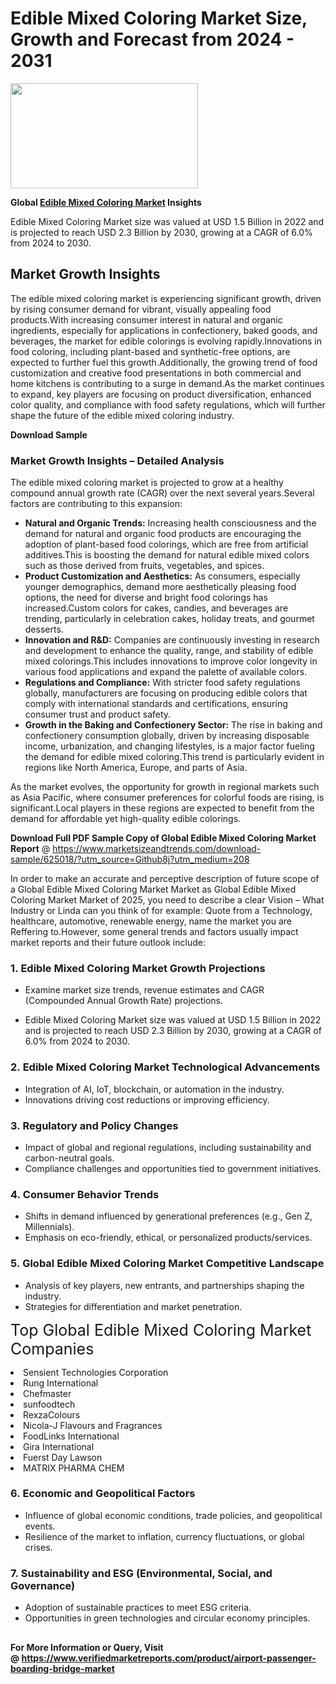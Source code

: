 <H1>Edible Mixed Coloring Market Size, Growth and Forecast from 2024 - 2031</H1><img class="aligncenter size-medium wp-image-584254" src="https://thirdeyenews.in/wp-content/uploads/2024/09/Global-Market-Research-300x168.jpeg" alt="" width="300" height="168" /><p><strong>Global&nbsp;<a href="https://www.marketsizeandtrends.com/download-sample/625018/?utm_source=Github8j?utm_medium=208">Edible Mixed Coloring Market</a> Insights</strong></p><p>Edible Mixed Coloring Market size was valued at USD 1.5 Billion in 2022 and is projected to reach USD 2.3 Billion by 2030, growing at a CAGR of 6.0% from 2024 to 2030.</p><p><h2>Market Growth Insights</h2> <p>The edible mixed coloring market is experiencing significant growth, driven by rising consumer demand for vibrant, visually appealing food products.With increasing consumer interest in natural and organic ingredients, especially for applications in confectionery, baked goods, and beverages, the market for edible colorings is evolving rapidly.Innovations in food coloring, including plant-based and synthetic-free options, are expected to further fuel this growth.Additionally, the growing trend of food customization and creative food presentations in both commercial and home kitchens is contributing to a surge in demand.As the market continues to expand, key players are focusing on product diversification, enhanced color quality, and compliance with food safety regulations, which will further shape the future of the edible mixed coloring industry.</p> <p><strong>Download Sample</strong></p> <h3>Market Growth Insights – Detailed Analysis</h3> <p>The edible mixed coloring market is projected to grow at a healthy compound annual growth rate (CAGR) over the next several years.Several factors are contributing to this expansion:</p> <ul> <li><strong>Natural and Organic Trends:</strong> Increasing health consciousness and the demand for natural and organic food products are encouraging the adoption of plant-based food colorings, which are free from artificial additives.This is boosting the demand for natural edible mixed colors such as those derived from fruits, vegetables, and spices.</li> <li><strong>Product Customization and Aesthetics:</strong> As consumers, especially younger demographics, demand more aesthetically pleasing food options, the need for diverse and bright food colorings has increased.Custom colors for cakes, candies, and beverages are trending, particularly in celebration cakes, holiday treats, and gourmet desserts.</li> <li><strong>Innovation and R&D:</strong> Companies are continuously investing in research and development to enhance the quality, range, and stability of edible mixed colorings.This includes innovations to improve color longevity in various food applications and expand the palette of available colors.</li> <li><strong>Regulations and Compliance:</strong> With stricter food safety regulations globally, manufacturers are focusing on producing edible colors that comply with international standards and certifications, ensuring consumer trust and product safety.</li> <li><strong>Growth in the Baking and Confectionery Sector:</strong> The rise in baking and confectionery consumption globally, driven by increasing disposable income, urbanization, and changing lifestyles, is a major factor fueling the demand for edible mixed coloring.This trend is particularly evident in regions like North America, Europe, and parts of Asia.</li> </ul> <p>As the market evolves, the opportunity for growth in regional markets such as Asia Pacific, where consumer preferences for colorful foods are rising, is significant.Local players in these regions are expected to benefit from the demand for affordable yet high-quality edible colorings.</p> <p><span class=""><strong>Download Full PDF Sample Copy of Global Edible Mixed Coloring Market Report</strong> @ <a href="https://www.marketsizeandtrends.com/download-sample/625018/?utm_source=Github8j?utm_medium=208" target="_blank">https://www.marketsizeandtrends.com/download-sample/625018/?utm_source=Github8j?utm_medium=208</a></span></p><p>In order to make an accurate and perceptive description of future scope of a Global&nbsp;Edible Mixed Coloring Market Market as Global&nbsp;Edible Mixed Coloring Market Market of 2025, you need to describe a clear Vision &ndash; What Industry or Linda can you think of for example: Quote from a Technology, healthcare, automotive, renewable energy, name the market you are Reffering to.However, some general trends and factors usually impact market reports and their future outlook include:</p><h3>1.&nbsp;<strong>Edible Mixed Coloring Market Growth Projections</strong></h3><ul><li>Examine market size trends, revenue estimates and CAGR (Compounded Annual Growth Rate) projections.</li><li><p>Edible Mixed Coloring Market size was valued at USD 1.5 Billion in 2022 and is projected to reach USD 2.3 Billion by 2030, growing at a CAGR of 6.0% from 2024 to 2030.</p></li></ul><h3>2.&nbsp;<strong>Edible Mixed Coloring Market Technological Advancements</strong></h3><ul><li>Integration of AI, IoT, blockchain, or automation in the industry.</li><li>Innovations driving cost reductions or improving efficiency.</li></ul><h3>3.&nbsp;<strong>Regulatory and Policy Changes</strong></h3><ul><li>Impact of global and regional regulations, including sustainability and carbon-neutral goals.</li><li>Compliance challenges and opportunities tied to government initiatives.</li></ul><h3>4.&nbsp;<strong>Consumer Behavior Trends</strong></h3><ul><li>Shifts in demand influenced by generational preferences (e.g., Gen Z, Millennials).</li><li>Emphasis on eco-friendly, ethical, or personalized products/services.</li></ul><h3>5.&nbsp;<strong>Global Edible Mixed Coloring Market Competitive Landscape</strong></h3><ul><li>Analysis of key players, new entrants, and partnerships shaping the industry.</li><li>Strategies for differentiation and market penetration.</li></ul><p data-pm-slice="1 1 []"><span style="color: inherit; font-family: inherit; font-size: 25px;">Top Global Edible Mixed Coloring Market Companies</span></p><div class="" data-test-id=""><p><li>Sensient Technologies Corporation</li><li> Rung International</li><li> Chefmaster</li><li> sunfoodtech</li><li> RexzaColours</li><li> Nicola-J Flavours and Fragrances</li><li> FoodLinks International</li><li> Gira International</li><li> Fuerst Day Lawson</li><li> MATRIX PHARMA CHEM</li></p></div><h3>6.&nbsp;<strong>Economic and Geopolitical Factors</strong></h3><ul><li>Influence of global economic conditions, trade policies, and geopolitical events.</li><li>Resilience of the market to inflation, currency fluctuations, or global crises.</li></ul><h3>7.&nbsp;<strong>Sustainability and ESG (Environmental, Social, and Governance)</strong></h3><ul><li>Adoption of sustainable practices to meet ESG criteria.</li><li>Opportunities in green technologies and circular economy principles.</li></ul><h2><strong style="font-size: 14px;">For More Information or Query, Visit @&nbsp;</strong><a style="background-color: #ffffff; font-size: 14px;" href="https://www.marketsizeandtrends.com/report/edible-mixed-coloring-market/" target="_blank">https://www.verifiedmarketreports.com/product/airport-passenger-boarding-bridge-market</a></h2>